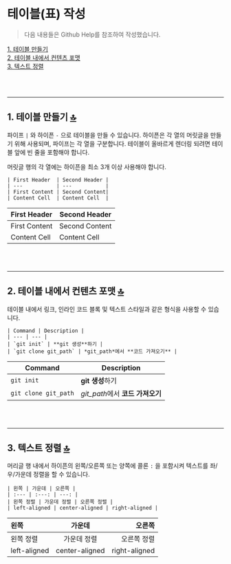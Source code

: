 # 테이블(표) 작성

> 다음 내용들은 Github Help를 참조하여 작성했습니다.

[1. 테이블 만들기](#1-테이블-만들기-)   
[2. 테이블 내에서 컨텐츠 포맷](#2-테이블-내에서-컨텐츠-포맷-)   
[3. 텍스트 정렬](#3-텍스트-정렬-)   

<br/><br/>

---

## 1. 테이블 만들기 [&#128285;](#테이블(표)-작성)
파이프 `|` 와 하이픈 `-` 으로 테이블을 만들 수 있습니다. 하이픈은 각 열의 머릿글을 만들기 위해 사용되며, 파이프는 각 열을 구분합니다. 테이블이 올바르게 렌더링 되려면 테이블 앞에 빈 줄을 포함해야 합니다.

머릿글 행의 각 열에는 하이픈을 최소 3개 이상 사용해야 합니다.

```
| First Header  | Second Header |
| ---           | ---           |
| First Content | Second Content|
| Content Cell  | Content Cell  |
```

| First Header  | Second Header |
| ---           | ---           |
| First Content | Second Content|
| Content Cell  | Content Cell  |

<br/><br/>

---

## 2. 테이블 내에서 컨텐츠 포맷 [&#128285;](#테이블(표)-작성)
테이블 내에서 링크, 인라인 코드 블록 및 텍스트 스타일과 같은 형식을 사용할 수 있습니다.

```
| Command | Description |
| --- | --- |
| `git init` | **git 생성**하기 |
| `git clone git_path` | *git_path*에서 **코드 가져오기** |
```
| Command | Description |
| --- | --- |
| `git init` | **git 생성**하기 |
| `git clone git_path` | *git_path*에서 **코드 가져오기** |

<br/><br/>

---

## 3. 텍스트 정렬 [&#128285;](#테이블(표)-작성)
머리글 행 내에서 하이픈의 왼쪽/오른쪽 또는 양쪽에 콜론 `:` 을 포함시켜 텍스트를 좌/우/가운데 정렬을 할 수 있습니다.

```
| 왼쪽 | 가운데 | 오른쪽 |   
| :--- | :---: | ---: |
| 왼쪽 정렬 | 가운데 정렬 | 오른쪽 정렬 |
| left-aligned | center-aligned | right-aligned |
```
| 왼쪽 | 가운데 | 오른쪽 |   
| :--- | :---: | ---: |
| 왼쪽 정렬 | 가운데 정렬 | 오른쪽 정렬 |
| left-aligned | center-aligned | right-aligned |
